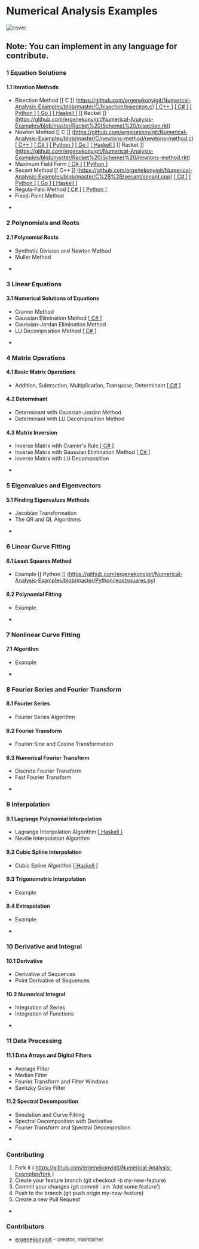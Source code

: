 # Numerical Analysis Examples
![cover](http://i.imgur.com/TXXVcwd.jpg)

Note: You can implement in any language for contribute.
-
### 1 Equation Solutions
#### 1.1 Iteration Methods
* Bisection Method [[ C ]] (https://github.com/ergenekonyigit/Numerical-Analysis-Examples/blob/master/C/bisection/bisection.c) [[ C++ ]](https://github.com/ergenekonyigit/Numerical-Analysis-Examples/blob/master/C%2B%2B/bisectionmethod.cpp) [[ C# ]](https://github.com/ergenekonyigit/Numerical-Analysis-Examples/tree/master/C%23/BisectionMethod) [[ Python ]](https://github.com/ergenekonyigit/Numerical-Analysis-Examples/blob/master/Python/bisectionmethod.py) [[ Go ]](https://github.com/ergenekonyigit/Numerical-Analysis-Examples/blob/master/Go/bisectionmethod.go) [[ Haskell ]](https://github.com/ergenekonyigit/Numerical-Analysis-Examples/blob/master/Haskell/BisectionMethod.hs) [[ Racket ]] (https://github.com/ergenekonyigit/Numerical-Analysis-Examples/blob/master/Racket%20(Scheme)%20/bisection.rkt)
* Newton Method [[ C ]] (https://github.com/ergenekonyigit/Numerical-Analysis-Examples/blob/master/C/newtons-method/newtons-method.c) [[ C++ ]](https://github.com/ergenekonyigit/Numerical-Analysis-Examples/blob/master/C%2B%2B/newtons-method/newtons-method.cpp) [[ C# ]](https://github.com/ergenekonyigit/Numerical-Analysis-Examples/tree/master/C%23/NewtonMethod) [[ Python ]](https://github.com/ergenekonyigit/Numerical-Analysis-Examples/blob/master/Python/newtonmethod.py) [[ Go ]](https://github.com/ergenekonyigit/Numerical-Analysis-Examples/blob/master/Go/newtonmethod.go) [[ Haskell ]](https://github.com/ergenekonyigit/Numerical-Analysis-Examples/blob/master/Haskell/NewtonsMethod.hs) [[ Racket ]] (https://github.com/ergenekonyigit/Numerical-Analysis-Examples/blob/master/Racket%20(Scheme)%20/newtons-method.rkt)
 * Maximum Field Form [[ C# ]](https://github.com/ergenekonyigit/Numerical-Analysis-Examples/tree/master/C%23/MaximumFieldForm) [[ Python ]](https://github.com/ergenekonyigit/Numerical-Analysis-Examples/blob/master/Python/maximumfieldform.py)
* Secant Method [[ C++ ]] (https://github.com/ergenekonyigit/Numerical-Analysis-Examples/blob/master/C%2B%2B/secant/secant.cpp) [[ C# ]](https://github.com/ergenekonyigit/Numerical-Analysis-Examples/tree/master/C%23/SecantMethod) [[ Python ]](https://github.com/ergenekonyigit/Numerical-Analysis-Examples/blob/master/Python/secantmethod.py) [[ Go ]](https://github.com/ergenekonyigit/Numerical-Analysis-Examples/blob/master/Go/secantmethod.go) [[ Haskell ]](https://github.com/ergenekonyigit/Numerical-Analysis-Examples/blob/master/Haskell/SecantMethod.hs)
* Regula-Falsi Method [[ C# ]](https://github.com/ergenekonyigit/Numerical-Analysis-Examples/tree/master/C%23/RegulaFalsiMethod) [[ Python ]](https://github.com/ergenekonyigit/Numerical-Analysis-Examples/blob/master/Python/regulafalsimethod.py)
* Fixed-Point Method

-
### 2 Polynomials and Roots
#### 2.1 Polynomial Roots
* Synthetic Division and Newton Method
* Muller Method

-
### 3 Linear Equations
#### 3.1 Numerical Solutions of Equations
* Cramer Method
* Gaussian Elimination Method [[ C# ]](https://github.com/ergenekonyigit/Numerical-Analysis-Examples/tree/master/C%23/GaussEliminationMethod)
* Gaussian-Jordan Elimination Method
* LU Decomposition Method [[ C# ]](https://github.com/ergenekonyigit/Numerical-Analysis-Examples/tree/master/C%23/LUDecompositionMethod)

-
### 4 Matrix Operations
#### 4.1 Basic Matrix Operations
* Addition, Subtraction, Multiplication, Transpose, Determinant [[ C#  ]](https://github.com/ergenekonyigit/Numerical-Analysis-Examples/tree/master/C%23/BasicMatrixOperations)

#### 4.2 Determinant
* Determinant with Gaussian-Jordan Method
* Determinant with LU Decomposition Method

#### 4.3 Matrix Inversion
* Inverse Matrix with Cramer's Rule [[ C# ]](https://github.com/ergenekonyigit/Numerical-Analysis-Examples/tree/master/C%23/InverseMatrixwithCramersRule)
* Inverse Matrix with Gaussian Elimination Method [[ C# ]](https://github.com/ergenekonyigit/Numerical-Analysis-Examples/tree/master/C%23/InverseMatrixwithGaussianEliminationMethod)
* Inverse Matrix with LU Decomposition

-
### 5 Eigenvalues and Eigenvectors
#### 5.1 Finding Eigenvalues Methods
* Jacobian Transformation
* The QR and QL Algorithms

-
### 6 Linear Curve Fitting
#### 6.1 Least Squares Method
* Example [[ Python ]] (https://github.com/ergenekonyigit/Numerical-Analysis-Examples/blob/master/Python/leastsquares.py)

#### 6.2 Polynomial Fitting
* Example

-
### 7 Nonlinear Curve Fitting
#### 7.1 Algorithm
* Example

-
### 8 Fourier Series and Fourier Transform
#### 8.1 Fourier Series
* Fourier Series Algorithm

#### 8.2 Fourier Transform
* Fourier Sine and Cosine Transformation

#### 8.3 Numerical Fourier Transform
* Discrete Fourier Transform
* Fast Fourier Transform

-
### 9 Interpolation
#### 9.1 Lagrange Polynomial Interpolation
* Lagrange Interpolation Algorithm [[ Haskell ]](https://github.com/ergenekonyigit/Numerical-Analysis-Examples/blob/master/Haskell/LagrangeInterpolation.hs)
* Neville Interpolation Algorithm

#### 9.2 Cubic Spline Interpolation
* Cubic Spline Algorithm [[ Haskell ]](https://github.com/ergenekonyigit/Numerical-Analysis-Examples/blob/master/Haskell/SplineInterpolation.hs)

#### 9.3 Trigonometric Interpolation
* Example

#### 9.4 Extrapolation
* Example

-
### 10 Derivative and Integral
#### 10.1 Derivative
* Derivative of Sequences
* Point Derivative of Sequences

#### 10.2 Numerical Integral
* Integration of Series
* Integration of Functions

-
### 11 Data Processing
#### 11.1 Data Arrays and Digital Filters
* Average Filter
* Median Filter
* Fourier Transform and Filter Windows
* Savitzky Golay Filter

#### 11.2 Spectral Decomposition
* Simulation and Curve Fitting
* Spectral Decomposition with Derivative
* Fourier Transform and Spectral Decomposition

-

### Contributing

1. Fork it ( https://github.com/ergenekonyigit/Numerical-Analysis-Examples/fork )
2. Create your feature branch (git checkout -b my-new-feature)
3. Commit your changes (git commit -am 'Add some feature')
4. Push to the branch (git push origin my-new-feature)
5. Create a new Pull Request

-

### Contributors

- [ergenekonyigit](https://github.com/ergenekonyigit) - creator, maintainer
